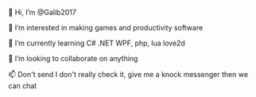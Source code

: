  👋 Hi, I’m @Galib2017 
 
 👀 I’m interested in making games and productivity software
  
 🌱 I’m currently learning C# .NET WPF, php, lua love2d
 
 💞️ I’m looking to collaborate on anything 
 
 📫 Don't send I don't really check it, give me a knock messenger then we can chat

<!---
Galib2017/Galib2017 is a ✨ special ✨ repository because its `README.md` (this file) appears on your GitHub profile.
You can click the Preview link to take a look at your changes.
--->
